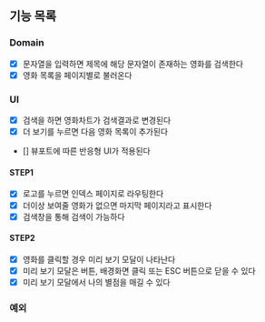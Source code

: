 ## 기능 목록

### Domain

- [x] 문자열을 입력하면 제목에 해당 문자열이 존재하는 영화를 검색한다
- [x] 영화 목록을 페이지별로 불러온다

### UI

- [x] 검색을 하면 영화차트가 검색결과로 변경된다
- [x] 더 보기를 누르면 다음 영화 목록이 추가된다
- [] 뷰포트에 따른 반응형 UI가 적용된다

#### STEP1

- [x] 로고를 누르면 인덱스 페이지로 라우팅한다
- [x] 더이상 보여줄 영화가 없으면 마지막 페이지라고 표시한다
- [x] 검색창을 통해 검색이 가능하다

#### STEP2

- [x] 영화를 클릭할 경우 미리 보기 모달이 나타난다
- [x] 미리 보기 모달은 버튼, 배경화면 클릭 또는 ESC 버튼으로 닫을 수 있다
- [x] 미리 보기 모달에서 나의 별점을 매길 수 있다

### 예외
